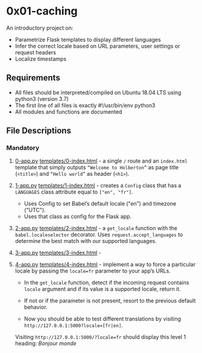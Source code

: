 # 0x01-caching
An introductory project on:
- Parametrize Flask templates to display different languages
- Infer the correct locale based on URL parameters, user settings or request headers
- Localize timestamps

## Requirements
- All files should be interpreted/compiled on Ubuntu 18.04 LTS using python3 (version 3.7)
- The first line of all files is exactly #!/usr/bin/env python3
- All modules and functions are documented

## File Descriptions
### Mandatory
1. [0-app.py](./0-app.py) [templates/0-index.html](./templates/0-index.html) - a single `/` route and an `index.html` template that simply outputs `“Welcome to Holberton”` as page title (`<title>`) and `“Hello world”` as header (`<h1>`).

2. [1-app.py](./1-app.py) [templates/1-index.html](./templates/1-index.html) - creates a `Config` class that has a `LANGUAGES` class attribute equal to `["en", "fr"]`.
   - Uses Config to set Babel’s default locale ("en") and timezone ("UTC").
   - Uses that class as config for the Flask app.

3. [2-app.py](./2-app.py) [templates/2-index.html](./templates/2-index.html) - a `get_locale` function with the `babel.localeselector` decorator. Uses `request.accept_languages` to determine the best match with our supported languages.

4. [3-app.py](./3-app.py) [templates/3-index.html](./templates/3-index.html) - 

5. [4-app.py](./4-app.py) [templates/4-index.html](./templates/4-index.html) - implement a way to force a particular locale by passing the `locale=fr` parameter to your app’s URLs.
   - In the `get_locale` function, detect if the incoming request contains `locale` argument and if its value is a supported locale, return it. 
   - If not or if the parameter is not present, resort to the previous default behavior.

   - Now you should be able to test different translations by visiting `http://127.0.0.1:5000?locale=[fr|en]`.

    Visiting `http://127.0.0.1:5000/?locale=fr` should display this level 1 heading: _Bonjour monde_
